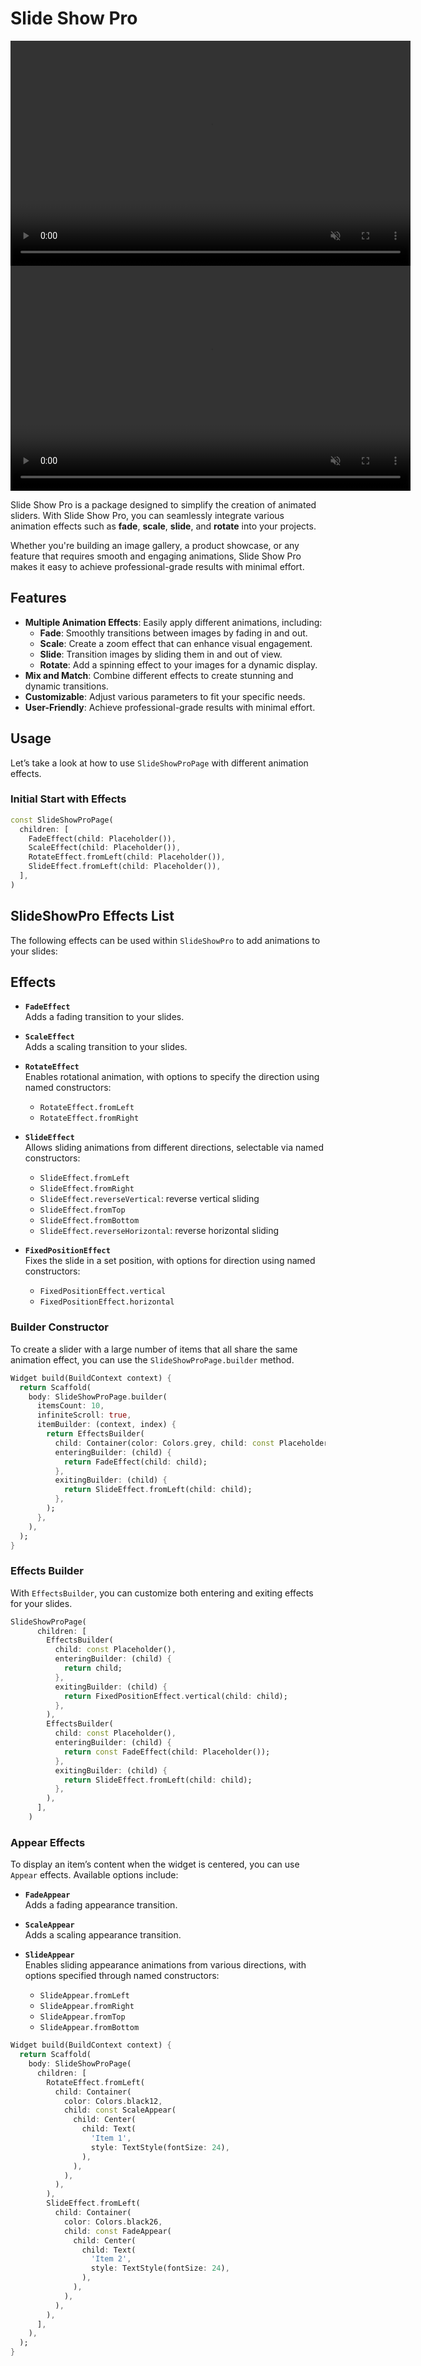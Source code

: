 # Slide Show Pro

<video width="640" height="360" autoplay loop muted>
    <source src="https://raw.githubusercontent.com/MaximusAshraf/slide_show_pro/main/videos/slide_show_pro_demo_1.mp4" type="video/mp4">
    Your browser does not support the video tag.
</video>

<video width="640" height="360" autoplay loop muted>
    <source src="https://raw.githubusercontent.com/MaximusAshraf/slide_show_pro/main/videos/slide_show_pro_demo_2.mp4" type="video/mp4">
    Your browser does not support the video tag.
</video>

Slide Show Pro is a package designed to simplify the creation of animated sliders. With Slide Show Pro, you can seamlessly integrate various animation effects such as **fade**, **scale**, **slide**, and **rotate** into your projects.

Whether you're building an image gallery, a product showcase, or any feature that requires smooth and engaging animations, Slide Show Pro makes it easy to achieve professional-grade results with minimal effort.

## Features

- **Multiple Animation Effects**: Easily apply different animations, including:
    - **Fade**: Smoothly transitions between images by fading in and out.
    - **Scale**: Create a zoom effect that can enhance visual engagement.
    - **Slide**: Transition images by sliding them in and out of view.
    - **Rotate**: Add a spinning effect to your images for a dynamic display.
- **Mix and Match**: Combine different effects to create stunning and dynamic transitions.
- **Customizable**: Adjust various parameters to fit your specific needs.
- **User-Friendly**: Achieve professional-grade results with minimal effort.

## Usage

Let’s take a look at how to use `SlideShowProPage` with different animation effects.

### Initial Start with Effects

```dart
const SlideShowProPage(
  children: [
    FadeEffect(child: Placeholder()),
    ScaleEffect(child: Placeholder()),
    RotateEffect.fromLeft(child: Placeholder()),
    SlideEffect.fromLeft(child: Placeholder()),
  ],
)
```

## SlideShowPro Effects List

The following effects can be used within `SlideShowPro` to add animations to your slides:

## Effects

- **`FadeEffect`**  
  Adds a fading transition to your slides.

- **`ScaleEffect`**  
  Adds a scaling transition to your slides.

- **`RotateEffect`**  
  Enables rotational animation, with options to specify the direction using named constructors:
  - `RotateEffect.fromLeft`
  - `RotateEffect.fromRight`

- **`SlideEffect`**  
  Allows sliding animations from different directions, selectable via named constructors:
  - `SlideEffect.fromLeft`
  - `SlideEffect.fromRight`
  - `SlideEffect.reverseVertical`: reverse vertical sliding
  - `SlideEffect.fromTop`
  - `SlideEffect.fromBottom`
  - `SlideEffect.reverseHorizontal`: reverse horizontal sliding

- **`FixedPositionEffect`**  
  Fixes the slide in a set position, with options for direction using named constructors:
  - `FixedPositionEffect.vertical`
  - `FixedPositionEffect.horizontal`

### Builder Constructor

To create a slider with a large number of items that all share the same animation effect, you can use the `SlideShowProPage.builder` method.

```dart
Widget build(BuildContext context) {
  return Scaffold(
    body: SlideShowProPage.builder(
      itemsCount: 10,
      infiniteScroll: true,
      itemBuilder: (context, index) {
        return EffectsBuilder(
          child: Container(color: Colors.grey, child: const Placeholder()),
          enteringBuilder: (child) {
            return FadeEffect(child: child);
          },
          exitingBuilder: (child) {
            return SlideEffect.fromLeft(child: child);
          },
        );
      },
    ),
  );
}
```

### Effects Builder

With `EffectsBuilder`, you can customize both entering and exiting effects for your slides.

```dart
SlideShowProPage(
      children: [
        EffectsBuilder(
          child: const Placeholder(),
          enteringBuilder: (child) {
            return child;
          },
          exitingBuilder: (child) {
            return FixedPositionEffect.vertical(child: child);
          },
        ),
        EffectsBuilder(
          child: const Placeholder(),
          enteringBuilder: (child) {
            return const FadeEffect(child: Placeholder());
          },
          exitingBuilder: (child) {
            return SlideEffect.fromLeft(child: child);
          },
        ),
      ],
    )
```

### Appear Effects

To display an item’s content when the widget is centered, you can use `Appear` effects. Available options include:

- **`FadeAppear`**  
  Adds a fading appearance transition.

- **`ScaleAppear`**  
  Adds a scaling appearance transition.

- **`SlideAppear`**  
  Enables sliding appearance animations from various directions, with options specified through named constructors:
  - `SlideAppear.fromLeft`
  - `SlideAppear.fromRight`
  - `SlideAppear.fromTop`
  - `SlideAppear.fromBottom`

```dart
Widget build(BuildContext context) {
  return Scaffold(
    body: SlideShowProPage(
      children: [
        RotateEffect.fromLeft(
          child: Container(
            color: Colors.black12,
            child: const ScaleAppear(
              child: Center(
                child: Text(
                  'Item 1',
                  style: TextStyle(fontSize: 24),
                ),
              ),
            ),
          ),
        ),
        SlideEffect.fromLeft(
          child: Container(
            color: Colors.black26,
            child: const FadeAppear(
              child: Center(
                child: Text(
                  'Item 2',
                  style: TextStyle(fontSize: 24),
                ),
              ),
            ),
          ),
        ),
      ],
    ),
  );
}
```